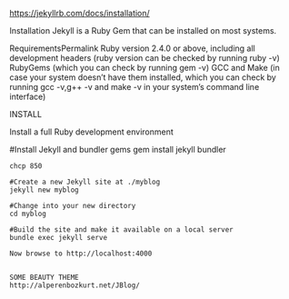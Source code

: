 https://jekyllrb.com/docs/installation/

Installation
Jekyll is a Ruby Gem that can be installed on most systems.

RequirementsPermalink
Ruby version 2.4.0 or above, including all development headers (ruby version can be checked by running ruby -v)
RubyGems (which you can check by running gem -v)
GCC and Make (in case your system doesn’t have them installed, which you can check by running gcc -v,g++ -v and make -v in your system’s command line interface)


INSTALL

Install a full Ruby development environment

#Install Jekyll and bundler gems
gem install jekyll bundler

````Fix Some bug
chcp 850

#Create a new Jekyll site at ./myblog
jekyll new myblog

#Change into your new directory
cd myblog

#Build the site and make it available on a local server
bundle exec jekyll serve

Now browse to http://localhost:4000


SOME BEAUTY THEME
http://alperenbozkurt.net/JBlog/